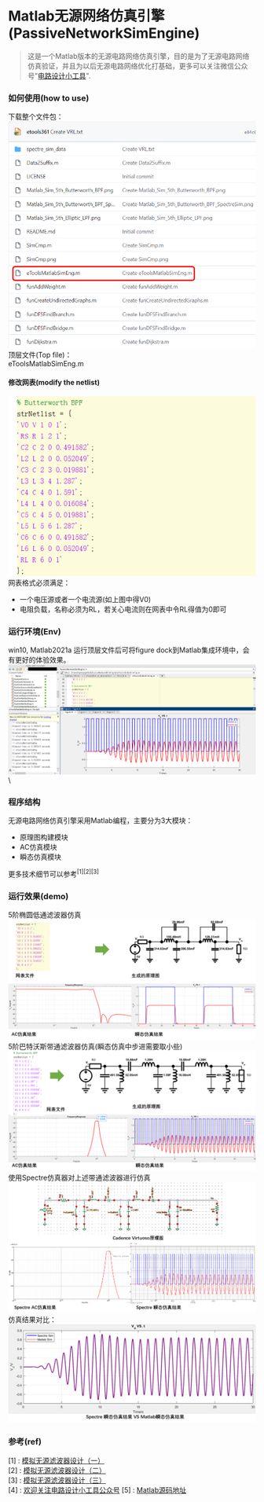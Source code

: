 # Matlab无源网络仿真引擎(PassiveNetworkSimEngine)
> 这是一个Matlab版本的无源电路网络仿真引擎，目的是为了无源电路网络仿真验证，并且为以后无源电路网络优化打基础，更多可以关注微信公众号"[电路设计小工具](https://mp.weixin.qq.com/s/fxfEnir-hU0YvF9_CWyI6g)".

### 如何使用(how to use)
下载整个文件包： \
![downloadfile](downfile.png) \
顶层文件(Top file)： \
eToolsMatlabSimEng.m
#### 修改网表(modify the netlist)
![netlist](netlist.png) \
网表格式必须满足：
- 一个电压源或者一个电流源(如上图中得V0)
- 电阻负载，名称必须为RL，若关心电流则在网表中令RL得值为0即可

### 运行环境(Env)
win10, Matlab2021a
运行顶层文件后可将figure dock到Matlab集成环境中，会有更好的体验效果。
![matlab_dock](matlab_dock.png) \

### 程序结构
无源电路网络仿真引擎采用Matlab编程，主要分为3大模块：
- 原理图构建模块
- AC仿真模块
- 瞬态仿真模块

更多技术细节可以参考$^{[1][2][3]}$ 

### 运行效果(demo)

5阶椭圆低通滤波器仿真
![5阶椭圆低通滤波器](Matlab_Sim_5th_Elliptic_LPF.png)
5阶巴特沃斯带通滤波器仿真(瞬态仿真中步进需要取小些)
![5阶巴特沃斯带通滤波器](Matlab_Sim_5th_Butterworth_BPF.png)
使用Spectre仿真器对上述带通滤波器进行仿真
![5阶巴特沃斯带通滤波器spectre仿真](Matlab_Sim_5th_Butterworth_BPF_SpectreSim.png)
仿真结果对比：
![5阶巴特沃斯带通滤波器结果对比](SimCmp.png)

### 参考(ref)
[1] : [模拟无源滤波器设计（一）](https://mp.weixin.qq.com/s/wNRHyBHpimjU90bymHp7JA) \
[2] : [模拟无源滤波器设计（二）](https://mp.weixin.qq.com/s/3GMQs4WDm683tdAXqyoOgQ) \
[3] : [模拟无源滤波器设计（三）](https://mp.weixin.qq.com/s/nZFx7weLcO-WRKLbP0T4jQ) \
[4] : [欢迎关注电路设计小工具公众号](https://mp.weixin.qq.com/s/fxfEnir-hU0YvF9_CWyI6g)
[5] : [Matlab源码地址](https://github.com/etools361/PassiveNetworkSimEngine)
